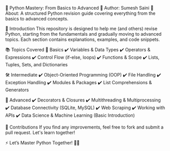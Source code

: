 📌 Python Mastery: From Basics to Advanced
🔹 Author: Sumesh Saini
🔹 About: A structured Python revision guide covering everything from the basics to advanced concepts.

🚀 Introduction
This repository is designed to help me (and others) revise Python, starting from the fundamentals and gradually moving to advanced topics. Each section contains explanations, examples, and code snippets.

📚 Topics Covered
🔰 Basics
✔️ Variables & Data Types
✔️ Operators & Expressions
✔️ Control Flow (if-else, loops)
✔️ Functions & Scope
✔️ Lists, Tuples, Sets, and Dictionaries

🛠️ Intermediate
✔️ Object-Oriented Programming (OOP)
✔️ File Handling
✔️ Exception Handling
✔️ Modules & Packages
✔️ List Comprehensions & Generators

🚀 Advanced
✔️ Decorators & Closures
✔️ Multithreading & Multiprocessing
✔️ Database Connectivity (SQLite, MySQL)
✔️ Web Scraping
✔️ Working with APIs
✔️ Data Science & Machine Learning (Basic Introduction)

🤝 Contributions
If you find any improvements, feel free to fork and submit a pull request. Let's learn together!

⚡ Let’s Master Python Together! 🚀🐍
